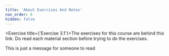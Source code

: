 ```yaml
---
title: 'About Exercises And Notes'
nav_order: 6
hidden: false
---
```


<Exercise title={'Exercise 3.1'}>The exercises for this course are behind this link. Do read each material section before trying to do the exercises.</Exercise>

<Note>This is just a message for someone to read</Note>
